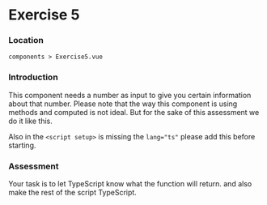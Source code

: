 # Exercise 5

### Location

`components > Exercise5.vue`

### Introduction

This component needs a number as input to give you certain information about that number. Please note that the way this component is using methods and computed is not ideal. But for the sake of this assessment we do it like this.

Also in the `<script setup>` is missing the `lang="ts"` please add this before starting.

### Assessment

Your task is to let TypeScript know what the function will return. and also make the rest of the script TypeScript.
